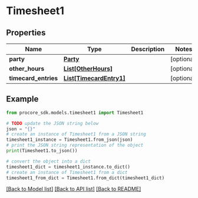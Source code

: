 # Timesheet1


## Properties

Name | Type | Description | Notes
------------ | ------------- | ------------- | -------------
**party** | [**Party**](Party.md) |  | [optional] 
**other_hours** | [**List[OtherHours]**](OtherHours.md) |  | [optional] 
**timecard_entries** | [**List[TimecardEntry1]**](TimecardEntry1.md) |  | [optional] 

## Example

```python
from procore_sdk.models.timesheet1 import Timesheet1

# TODO update the JSON string below
json = "{}"
# create an instance of Timesheet1 from a JSON string
timesheet1_instance = Timesheet1.from_json(json)
# print the JSON string representation of the object
print(Timesheet1.to_json())

# convert the object into a dict
timesheet1_dict = timesheet1_instance.to_dict()
# create an instance of Timesheet1 from a dict
timesheet1_from_dict = Timesheet1.from_dict(timesheet1_dict)
```
[[Back to Model list]](../README.md#documentation-for-models) [[Back to API list]](../README.md#documentation-for-api-endpoints) [[Back to README]](../README.md)


